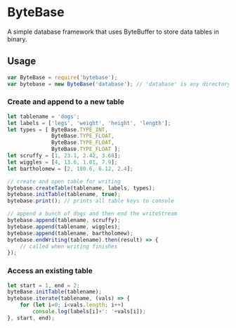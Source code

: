# ByteBase
A simple database framework that uses ByteBuffer to store data tables in binary.

## Usage
```javascript
var ByteBase = require('bytebase');
var bytebase = new ByteBase('database'); // 'database' is any directory name
```

### Create and append to a new table
```javascript
let tablename = 'dogs';
let labels = ['legs', 'weight', 'height', 'length'];
let types = [ ByteBase.TYPE_INT,
              ByteBase.TYPE_FLOAT,
              ByteBase.TYPE_FLOAT,
              ByteBase.TYPE_FLOAT ];
let scruffy = [1, 23.1, 2.42, 3.68];
let wiggles = [4, 13.6, 1.01, 7.9];
let bartholomew = [2, 180.6, 6.12, 2.4];

// create and open table for writing
bytebase.createTable(tablename, labels, types);
bytebase.initTable(tablename, true);
bytebase.print(); // prints all table keys to console

// append a bunch of dogs and then end the writeStream
bytebase.append(tablename, scruffy);
bytebase.append(tablename, wiggles);
bytebase.append(tablename, bartholomew);
bytebase.endWriting(tablename).then(result) => {
    // called when writing finishes
});
```

### Access an existing table
```javascript
let start = 1, end = 2;
byteBase.initTable(tablename);
bytebase.iterate(tablename, (vals) => {
    for (let i=0; i<vals.length; i++)
        console.log(labels[i]+': '+vals[i]);
}, start, end);
```
